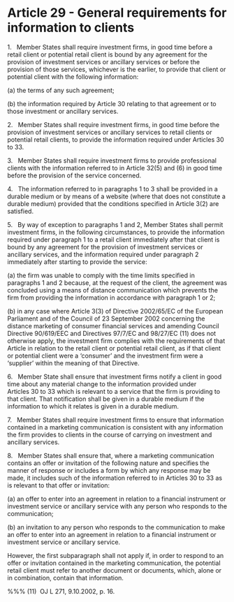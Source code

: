 # Article 29 - General requirements for information to clients


1.   Member States shall require investment firms, in good time before a retail client or potential retail client is bound by any agreement for the provision of investment services or ancillary services or before the provision of those services, whichever is the earlier, to provide that client or potential client with the following information:

(a) the terms of any such agreement;

(b) the information required by Article 30 relating to that agreement or to those investment or ancillary services.

2.   Member States shall require investment firms, in good time before the provision of investment services or ancillary services to retail clients or potential retail clients, to provide the information required under Articles 30 to 33.

3.   Member States shall require investment firms to provide professional clients with the information referred to in Article 32(5) and (6) in good time before the provision of the service concerned.

4.   The information referred to in paragraphs 1 to 3 shall be provided in a durable medium or by means of a website (where that does not constitute a durable medium) provided that the conditions specified in Article 3(2) are satisfied.

5.   By way of exception to paragraphs 1 and 2, Member States shall permit investment firms, in the following circumstances, to provide the information required under paragraph 1 to a retail client immediately after that client is bound by any agreement for the provision of investment services or ancillary services, and the information required under paragraph 2 immediately after starting to provide the service:

(a) the firm was unable to comply with the time limits specified in paragraphs 1 and 2 because, at the request of the client, the agreement was concluded using a means of distance communication which prevents the firm from providing the information in accordance with paragraph 1 or 2;

(b) in any case where Article 3(3) of Directive 2002/65/EC of the European Parliament and of the Council of 23 September 2002 concerning the distance marketing of consumer financial services and amending Council Directive 90/619/EEC and Directives 97/7/EC and 98/27/EC (11) does not otherwise apply, the investment firm complies with the requirements of that Article in relation to the retail client or potential retail client, as if that client or potential client were a ‘consumer’ and the investment firm were a ‘supplier’ within the meaning of that Directive.

6.   Member State shall ensure that investment firms notify a client in good time about any material change to the information provided under Articles 30 to 33 which is relevant to a service that the firm is providing to that client. That notification shall be given in a durable medium if the information to which it relates is given in a durable medium.

7.   Member States shall require investment firms to ensure that information contained in a marketing communication is consistent with any information the firm provides to clients in the course of carrying on investment and ancillary services.

8.   Member States shall ensure that, where a marketing communication contains an offer or invitation of the following nature and specifies the manner of response or includes a form by which any response may be made, it includes such of the information referred to in Articles 30 to 33 as is relevant to that offer or invitation:

(a) an offer to enter into an agreement in relation to a financial instrument or investment service or ancillary service with any person who responds to the communication;

(b) an invitation to any person who responds to the communication to make an offer to enter into an agreement in relation to a financial instrument or investment service or ancillary service.

However, the first subparagraph shall not apply if, in order to respond to an offer or invitation contained in the marketing communication, the potential retail client must refer to another document or documents, which, alone or in combination, contain that information.

%%% (11)  OJ L 271, 9.10.2002, p. 16.
